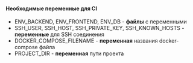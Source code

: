 #### Необходимые переменные для CI

- ENV_BACKEND, ENV_FRONTEND, ENV_DB - **файлы** с переменными
- SSH_USER, SSH_HOST, SSH_PRIVATE_KEY, SSH_KNOWN_HOSTS -
  **переменные** для SSH соединения
- DOCKER_COMPOSE_FILENAME - **переменная** названия docker-compose файла
- PROJECT_DIR - **переменная** пути проекта
